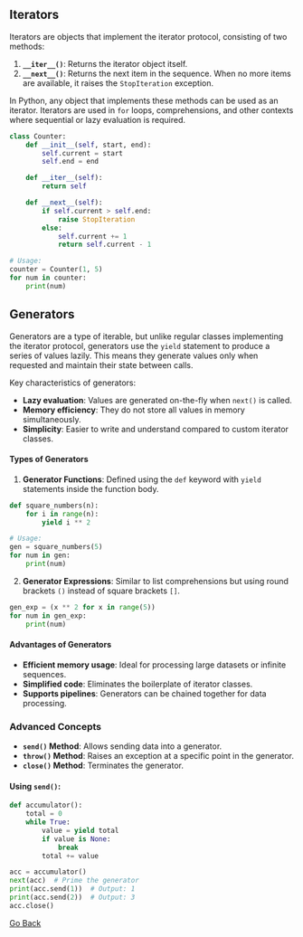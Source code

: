 ## Iterators

Iterators are objects that implement the iterator protocol, consisting of two methods:

1. **`__iter__()`**: Returns the iterator object itself.
2. **`__next__()`**: Returns the next item in the sequence. When no more items are available, it raises the `StopIteration` exception.

In Python, any object that implements these methods can be used as an iterator. Iterators are used in `for` loops, comprehensions, and other contexts where sequential or lazy evaluation is required.

```python
class Counter:
    def __init__(self, start, end):
        self.current = start
        self.end = end

    def __iter__(self):
        return self

    def __next__(self):
        if self.current > self.end:
            raise StopIteration
        else:
            self.current += 1
            return self.current - 1

# Usage:
counter = Counter(1, 5)
for num in counter:
    print(num)
```

## Generators

Generators are a type of iterable, but unlike regular classes implementing the iterator protocol, generators use the `yield` statement to produce a series of values lazily. This means they generate values only when requested and maintain their state between calls.

Key characteristics of generators:

- **Lazy evaluation**: Values are generated on-the-fly when `next()` is called.
- **Memory efficiency**: They do not store all values in memory simultaneously.
- **Simplicity**: Easier to write and understand compared to custom iterator classes.

#### Types of Generators

1. **Generator Functions**: Defined using the `def` keyword with `yield` statements inside the function body.

```python
def square_numbers(n):
    for i in range(n):
        yield i ** 2

# Usage:
gen = square_numbers(5)
for num in gen:
    print(num)
```

2. **Generator Expressions**: Similar to list comprehensions but using round brackets `()` instead of square brackets `[]`.

```python
gen_exp = (x ** 2 for x in range(5))
for num in gen_exp:
    print(num)
```

#### Advantages of Generators

- **Efficient memory usage**: Ideal for processing large datasets or infinite sequences.
- **Simplified code**: Eliminates the boilerplate of iterator classes.
- **Supports pipelines**: Generators can be chained together for data processing.

### Advanced Concepts

- **`send()` Method**: Allows sending data into a generator.
- **`throw()` Method**: Raises an exception at a specific point in the generator.
- **`close()` Method**: Terminates the generator.

#### Using `send()`:

```python
def accumulator():
    total = 0
    while True:
        value = yield total
        if value is None:
            break
        total += value

acc = accumulator()
next(acc)  # Prime the generator
print(acc.send(1))  # Output: 1
print(acc.send(2))  # Output: 3
acc.close()
```

[Go Back](javascript:history.go(-1))